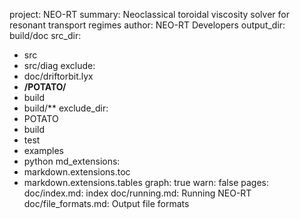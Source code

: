 project: NEO-RT
summary: Neoclassical toroidal viscosity solver for resonant transport regimes
author: NEO-RT Developers
output_dir: build/doc
src_dir:
  - src
  - src/diag
exclude:
  - doc/driftorbit.lyx
  - **/POTATO/**
  - build
  - build/**
exclude_dir:
  - POTATO
  - build
  - test
  - examples
  - python
md_extensions:
  - markdown.extensions.toc
  - markdown.extensions.tables
graph: true
warn: false
pages:
  doc/index.md: index
  doc/running.md: Running NEO-RT
  doc/file_formats.md: Output file formats
